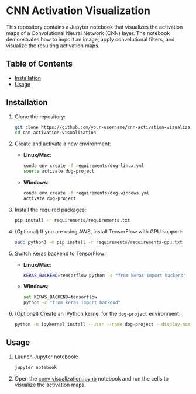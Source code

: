 # CNN Activation Visualization

This repository contains a Jupyter notebook that visualizes the activation maps of a Convolutional Neural Network (CNN) layer. The notebook demonstrates how to import an image, apply convolutional filters, and visualize the resulting activation maps.

## Table of Contents
- [Installation](#installation)
- [Usage](#usage)

## Installation

1. Clone the repository:
    ```sh
    git clone https://github.com/your-username/cnn-activation-visualization.git
    cd cnn-activation-visualization
    ```

2. Create and activate a new environment:
    - __Linux/Mac__:
        ```sh
        conda env create -f requirements/dog-linux.yml
        source activate dog-project
        ```
    - __Windows__:
        ```sh
        conda env create -f requirements/dog-windows.yml
        activate dog-project
        ```

3. Install the required packages:
    ```sh
    pip install -r requirements/requirements.txt
    ```

4. (Optional) If you are using AWS, install TensorFlow with GPU support:
    ```sh
    sudo python3 -m pip install -r requirements/requirements-gpu.txt
    ```

5. Switch Keras backend to TensorFlow:
    - __Linux/Mac__:
        ```sh
        KERAS_BACKEND=tensorflow python -c "from keras import backend"
        ```
    - __Windows__:
        ```sh
        set KERAS_BACKEND=tensorflow
        python -c "from keras import backend"
        ```

6. (Optional) Create an IPython kernel for the `dog-project` environment:
    ```sh
    python -m ipykernel install --user --name dog-project --display-name "dog-project"
    ```

## Usage

1. Launch Jupyter notebook:
    ```sh
    jupyter notebook
    ```

2. Open the [conv_visualization.ipynb](http://_vscodecontentref_/1) notebook and run the cells to visualize the activation maps.
